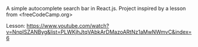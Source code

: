 A simple autocomplete search bar in React.js. Project inspired by a lesson from <freeCodeCamp.org>

Lesson: <https://www.youtube.com/watch?v=NnpISZANByg&list=PLWKjhJtqVAbkArDMazoARtNz1aMwNWmvC&index=6>
